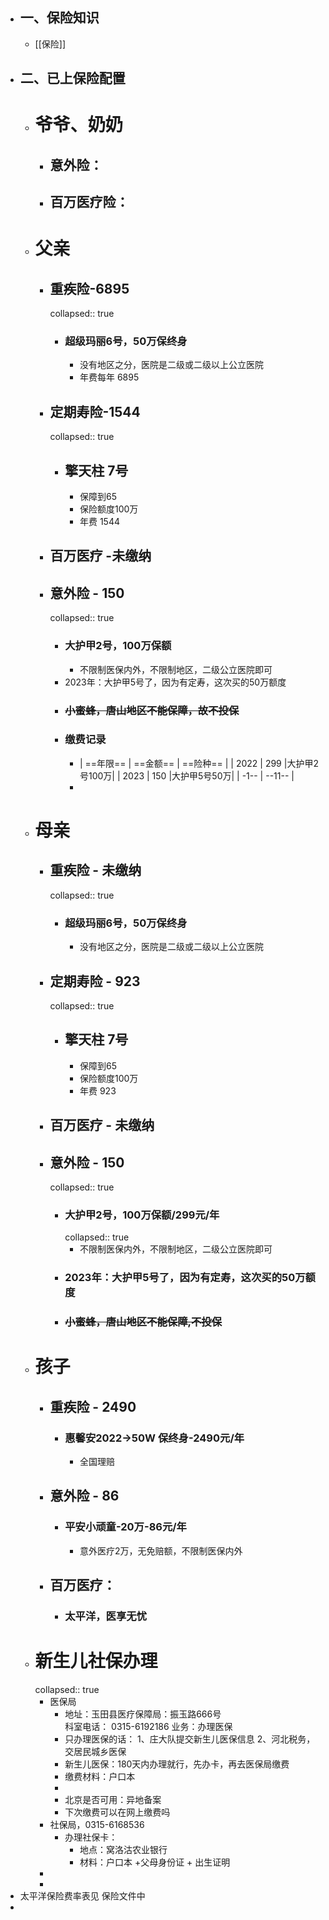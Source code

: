 - ## 一、保险知识
	- [[保险]]
- ## 二、已上保险配置
	- # 爷爷、奶奶
		- ## 意外险：
		- ## 百万医疗险：
	- # 父亲
		- ## 重疾险-6895
		  collapsed:: true
			- ### 超级玛丽6号，50万保终身
				- 没有地区之分，医院是二级或二级以上公立医院
				- 年费每年 6895
		- ## 定期寿险-1544
		  collapsed:: true
			- ## 擎天柱 7号
				- 保障到65
				- 保险额度100万
				- 年费 1544
		- ## 百万医疗 -未缴纳
		- ## 意外险 - 150
		  collapsed:: true
			- ### 大护甲2号，100万保额
				- 不限制医保内外，不限制地区，二级公立医院即可
			- 2023年：大护甲5号了，因为有定寿，这次买的50万额度
			- ### ~~小蜜蜂，唐山地区不能保障，故不投保~~
			- ### 缴费记录
				- |  ==年限==   | ==金额==  | ==险种==  |
				  |  2022  | 299  |大护甲2号100万|
				  |  2023  | 150  |大护甲5号50万|
				  |  -1--  | --11--  |
				-
	- # 母亲
		- ## 重疾险 - 未缴纳
		  collapsed:: true
			- ### 超级玛丽6号，50万保终身
				- 没有地区之分，医院是二级或二级以上公立医院
		- ## 定期寿险 - 923
		  collapsed:: true
			- ## 擎天柱 7号
				- 保障到65
				- 保险额度100万
				- 年费 923
		- ## 百万医疗 - 未缴纳
		- ## 意外险 - 150
		  collapsed:: true
			- ### 大护甲2号，100万保额/299元/年
			  collapsed:: true
				- 不限制医保内外，不限制地区，二级公立医院即可
			- ### 2023年：大护甲5号了，因为有定寿，这次买的50万额度
			- ### ~~小蜜蜂，唐山地区不能保障,不投保~~
	- # 孩子
		- ## 重疾险 - 2490
			- ### 惠馨安2022->50W 保终身-2490元/年
				- 全国理赔
		- ## 意外险 - 86
			- ### 平安小顽童-20万-86元/年
				- 意外医疗2万，无免赔额，不限制医保内外
		- ## 百万医疗：
			- ### 太平洋，医享无忧
	- # 新生儿社保办理
	  collapsed:: true
		- 医保局
			- 地址：玉田县医疗保障局：振玉路666号  
			  科室电话： 0315-6192186
			  业务：办理医保
			- 只办理医保的话：
			  1、庄大队提交新生儿医保信息
			  2、河北税务，交居民城乡医保
			- 新生儿医保：180天内办理就行，先办卡，再去医保局缴费
			- 缴费材料：户口本
			-
			- 北京是否可用：异地备案
			- 下次缴费可以在网上缴费吗
		- 社保局，0315-6168536
			- 办理社保卡：
				- 地点：窝洛沽农业银行
				- 材料：户口本 +父母身份证 + 出生证明
		-
		-
- 太平洋保险费率表见 保险文件中
-